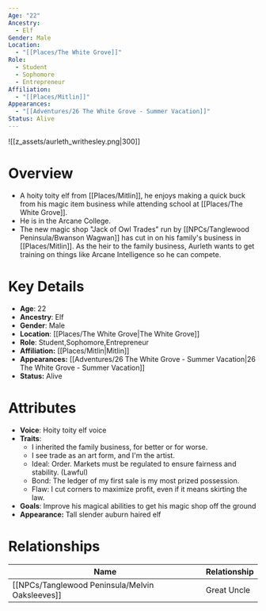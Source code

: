 ```yaml
---
Age: "22"
Ancestry:
  - Elf
Gender: Male
Location:
  - "[[Places/The White Grove]]"
Role:
  - Student
  - Sophomore
  - Entrepreneur
Affiliation:
  - "[[Places/Mitlin]]"
Appearances:
  - "[[Adventures/26 The White Grove - Summer Vacation]]"
Status: Alive
---
```

![[z_assets/aurleth_writhesley.png|300]]

# Overview
- A hoity toity elf from [[Places/Mitlin]], he enjoys making a quick buck from his magic item business while attending school at [[Places/The White Grove]].
- He is in the Arcane College.
- The new magic shop "Jack of Owl Trades" run by [[NPCs/Tanglewood Peninsula/Bwanson Wagwan]] has cut in on his family's business in [[Places/Mitlin]]. As the heir to the family business, Aurleth wants to get training on things like Arcane Intelligence so he can compete.

# Key Details
- **Age**: 22
- **Ancestry**: Elf
- **Gender**: Male
- **Location**: [[Places/The White Grove\|The White Grove]]
- **Role**: Student,Sophomore,Entrepreneur
- **Affiliation:** [[Places/Mitlin\|Mitlin]]
- **Appearances:** [[Adventures/26 The White Grove - Summer Vacation\|26 The White Grove - Summer Vacation]]
- **Status:** Alive

# Attributes
- **Voice**: Hoity toity elf voice
- **Traits**: 
	- I inherited the family business, for better or for worse.
	- I see trade as an art form, and I'm the artist.
	- Ideal: Order. Markets must be regulated to ensure fairness and stability. (Lawful)
	- Bond: The ledger of my first sale is my most prized possession.
	- Flaw: I cut corners to maximize profit, even if it means skirting the law.
- **Goals**: Improve his magical abilities to get his magic shop off the ground
- **Appearance:** Tall slender auburn haired elf

# Relationships

| Name                  | Relationship |
| --------------------- | ------------ |
| [[NPCs/Tanglewood Peninsula/Melvin Oaksleeves]] | Great Uncle  |

